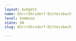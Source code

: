 ```yaml
---
layout: budget2
name: Dürrröhrsdorf-Dittersbach
level: kommune
state: SN
slug: Dürrröhrsdorf-Dittersbach

---
```



